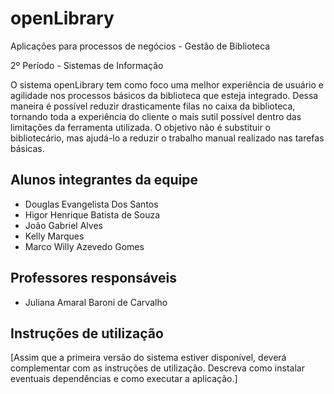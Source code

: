 # openLibrary

Aplicações para processos de negócios - Gestão de Biblioteca

2º Período - Sistemas de Informação

O sistema openLibrary tem como foco uma melhor experiência de usuário e agilidade nos processos básicos da biblioteca que esteja integrado. Dessa maneira é possível reduzir drasticamente filas no caixa da biblioteca, tornando toda a experiência do cliente o mais sutil possível dentro das limitações da ferramenta utilizada. O objetivo não é substituir o bibliotecário, mas ajudá-lo a reduzir o trabalho manual realizado nas tarefas básicas. 

## Alunos integrantes da equipe

* Douglas Evangelista Dos Santos
* Higor Henrique Batista de Souza
* João Gabriel Alves
* Kelly Marques
* Marco Willy Azevedo Gomes

## Professores responsáveis

* Juliana Amaral Baroni de Carvalho

## Instruções de utilização

[Assim que a primeira versão do sistema estiver disponível, deverá complementar com as instruções de utilização. Descreva como instalar eventuais dependências e como executar a aplicação.]
